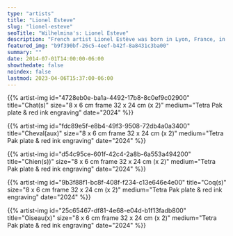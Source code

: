 ```yaml
---
type: "artists"
title: "Lionel Esteve"
slug: "lionel-esteve"
seoTitle: "Wilhelmina's: Lionel Esteve"
description: "French artist Lionel Estève was born in Lyon, France, in 1967 He lives and works in Brussels. He is renowned for his surprising combinations of objects and his unusual technique. Situated at the intersection of drawing, sculpture, and installation, Estève’s works are characterized by a very distinctive aura of informality, fragility and sensitivity. Playing with space, color, and sense perceptions, he uses his art as a vehicle to probe themes such as reincarnation, nature, and happiness. The playful interaction of his work with space, colors and sensory perception is the result of a meticulous research using a wide range of materials from leaves found in nature to recyled tetra pak like in the series below. Estève's works are featured in numerous prestigious private and public collections including Centre Georges Pompidou, Paris, France; CNAP, Paris, France; FRAC Bretagne, Rennes, France; Musée des Arts Décoratifs, Namur, Belgium; Macedonian Museum of Contemporary Art, Thessaloniki, Greece; and Thalielab, La Fondation Thalie, Brussels, Belgium"
featured_img: "b9f390bf-26c5-4eef-b42f-8a8431c3ba00"
summary: ""
date: 2014-07-01T14:00:00-06:00
showthedate: false
noindex: false
lastmod: 2023-04-06T15:37:00-06:00
---
```

{{% artist-img id="4728eb0e-ba1a-4492-17b8-8c0ef9c02900" title="Chat(s)" size="8 x 6 cm frame 32 x 24 cm (x 2)" medium="Tetra Pak plate & red ink engraving" date="2024" %}}

{{% artist-img id="fdc89e5f-e8b4-49f3-9508-72db4a0a3400" title="Cheval(aux)" size="8 x 6 cm frame 32 x 24 cm (x 2)" medium="Tetra Pak plate & red ink engraving" date="2024" %}}

{{% artist-img id="d54c95ce-601f-42c4-2a8b-6a553a494200" title="Chien(s))" size="8 x 6 cm frame 32 x 24 cm (x 2)" medium="Tetra Pak plate & red ink engraving" date="2024" %}}

{{% artist-img id="9b3f88f1-bc8f-408f-f234-c13e646e4e00" title="Coq(s)" size="8 x 6 cm frame 32 x 24 cm (x 2)" medium="Tetra Pak plate & red ink engraving" date="2024" %}}

{{% artist-img id="25c65467-df81-4e68-e04d-b1f13fadb800" title="Oiseau(x)" size="8 x 6 cm frame 32 x 24 cm (x 2)" medium="Tetra Pak plate & red ink engraving" date="2024" %}}


